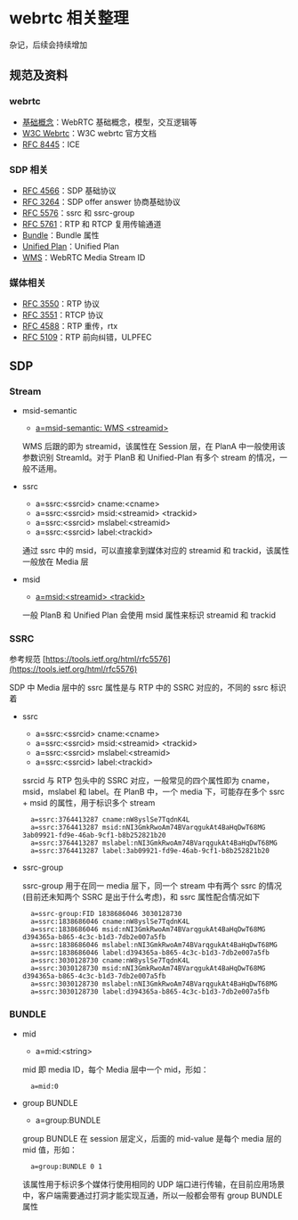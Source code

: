 # webrtc 相关整理

杂记，后续会持续增加

## 规范及资料

### webrtc

- [基础概念](https://tools.ietf.org/html/draft-ietf-rtcweb-jsep-24)：WebRTC 基础概念，模型，交互逻辑等
- [W3C Webrtc](https://www.w3.org/TR/webrtc)：W3C webrtc 官方文档
- [RFC 8445](https://tools.ietf.org/html/rfc8445)：ICE

### SDP 相关

- [RFC 4566](https://tools.ietf.org/html/rfc4566)：SDP 基础协议
- [RFC 3264](https://tools.ietf.org/html/rfc3264)：SDP offer answer 协商基础协议
- [RFC 5576](https://tools.ietf.org/html/rfc5576)：ssrc 和 ssrc-group
- [RFC 5761](https://tools.ietf.org/html/rfc5761)：RTP 和 RTCP 复用传输通道
- [Bundle](https://tools.ietf.org/html/draft-ietf-mmusic-sdp-bundle-negotiation-38)：Bundle 属性
- [Unified Plan](https://tools.ietf.org/html/draft-roach-mmusic-unified-plan-00)：Unified Plan
- [WMS](https://tools.ietf.org/html/draft-alvestrand-rtcweb-msid-02)：WebRTC Media Stream ID

### 媒体相关

- [RFC 3550](https://tools.ietf.org/html/rfc3550)：RTP 协议
- [RFC 3551](https://tools.ietf.org/html/rfc3551)：RTCP 协议
- [RFC 4588](https://tools.ietf.org/html/rfc4588)：RTP 重传，rtx
- [RFC 5109](https://tools.ietf.org/html/rfc5109)：RTP 前向纠错，ULPFEC

## SDP

### Stream

- msid-semantic

	- [a=msid-semantic: WMS \<streamid\>](https://tools.ietf.org/html/draft-alvestrand-rtcweb-msid-02#section-4)

	WMS 后跟的即为 streamid，该属性在 Session 层，在 PlanA 中一般使用该参数识别 StreamId。对于 PlanB 和 Unified-Plan 有多个 stream 的情况，一般不适用。

- ssrc

	- a=ssrc:\<ssrcid\> cname:\<cname\>
	- a=ssrc:\<ssrcid\> msid:\<streamid\> \<trackid\>
	- a=ssrc:\<ssrcid\> mslabel:\<streamid\>
	- a=ssrc:\<ssrcid\> label:\<trackid\>

	通过 ssrc 中的 msid，可以直接拿到媒体对应的 streamid 和 trackid，该属性一般放在 Media 层

- msid

	- [a=msid:\<streamid\> \<trackid\>](https://tools.ietf.org/html/draft-ietf-mmusic-msid-16)

	一般 PlanB 和 Unified Plan 会使用 msid 属性来标识 streamid 和 trackid

### SSRC

参考规范 [https://tools.ietf.org/html/rfc5576](https://tools.ietf.org/html/rfc5576)

SDP 中 Media 层中的 ssrc 属性是与 RTP 中的 SSRC 对应的，不同的 ssrc 标识着

- ssrc

	- a=ssrc:\<ssrcid\> cname:\<cname\>
	- a=ssrc:\<ssrcid\> msid:\<streamid\> \<trackid\>
	- a=ssrc:\<ssrcid\> mslabel:\<streamid\>
	- a=ssrc:\<ssrcid\> label:\<trackid\>

	ssrcid 与 RTP 包头中的 SSRC 对应，一般常见的四个属性即为 cname，msid，mslabel 和 label。在 PlanB 中，一个 media 下，可能存在多个 ssrc + msid 的属性，用于标识多个 stream

		a=ssrc:3764413287 cname:nW8yslSe7TqdnK4L
		a=ssrc:3764413287 msid:nNI3GmkRwoAm74BVarqgukAt4BaHqDwT68MG 3ab09921-fd9e-46ab-9cf1-b8b252821b20
		a=ssrc:3764413287 mslabel:nNI3GmkRwoAm74BVarqgukAt4BaHqDwT68MG
		a=ssrc:3764413287 label:3ab09921-fd9e-46ab-9cf1-b8b252821b20

- ssrc-group

	ssrc-group 用于在同一 media 层下，同一个 stream 中有两个 ssrc 的情况(目前还未知两个 SSRC 是出于什么考虑)，和 ssrc 属性配合情况如下

		a=ssrc-group:FID 1838686046 3030128730
		a=ssrc:1838686046 cname:nW8yslSe7TqdnK4L
		a=ssrc:1838686046 msid:nNI3GmkRwoAm74BVarqgukAt4BaHqDwT68MG d394365a-b865-4c3c-b1d3-7db2e007a5fb
		a=ssrc:1838686046 mslabel:nNI3GmkRwoAm74BVarqgukAt4BaHqDwT68MG
		a=ssrc:1838686046 label:d394365a-b865-4c3c-b1d3-7db2e007a5fb
		a=ssrc:3030128730 cname:nW8yslSe7TqdnK4L
		a=ssrc:3030128730 msid:nNI3GmkRwoAm74BVarqgukAt4BaHqDwT68MG d394365a-b865-4c3c-b1d3-7db2e007a5fb
		a=ssrc:3030128730 mslabel:nNI3GmkRwoAm74BVarqgukAt4BaHqDwT68MG
		a=ssrc:3030128730 label:d394365a-b865-4c3c-b1d3-7db2e007a5fb

### BUNDLE

- mid

	- a=mid:\<string\>

	mid 即 media ID，每个 Media 层中一个 mid，形如：

		a=mid:0

- group BUNDLE

	- a=group:BUNDLE <mid-value> <mid-value>

	group BUNDLE 在 session 层定义，后面的 mid-value 是每个 media 层的 mid 值，形如：

		a=group:BUNDLE 0 1
	
	该属性用于标识多个媒体行使用相同的 UDP 端口进行传输，在目前应用场景中，客户端需要通过打洞才能实现互通，所以一般都会带有 group BUNDLE 属性